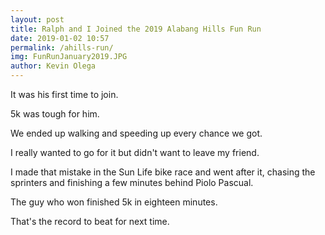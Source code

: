 ```yaml
--- 
layout: post 
title: Ralph and I Joined the 2019 Alabang Hills Fun Run
date: 2019-01-02 10:57
permalink: /ahills-run/ 
img: FunRunJanuary2019.JPG
author: Kevin Olega 
--- 
```

It was his first time to join.

5k was tough for him.

We ended up walking and speeding up every chance we got.

I really wanted to go for it but didn't want to leave my friend.

I made that mistake in the Sun Life bike race and went after it, chasing the sprinters and finishing a few minutes behind Piolo Pascual.

The guy who won finished 5k in eighteen minutes.

That's the record to beat for next time.